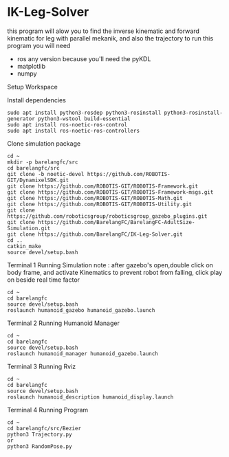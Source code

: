 # IK-Leg-Solver
this program will alow you to find the inverse kinematic and forward kinematic for leg with parallel mekanik, and also the trajectory
to run this program you will need 
- ros any version because you'll need the pyKDL
- matplotlib
- numpy

Setup Workspace

Install dependencies
```
sudo apt install python3-rosdep python3-rosinstall python3-rosinstall-generator python3-wstool build-essential
sudo apt install ros-noetic-ros-control
sudo apt install ros-noetic-ros-controllers
```
Clone simulation package
```
cd ~
mkdir -p barelangfc/src
cd barelangfc/src
git clone -b noetic-devel https://github.com/ROBOTIS-GIT/DynamixelSDK.git
git clone https://github.com/ROBOTIS-GIT/ROBOTIS-Framework.git
git clone https://github.com/ROBOTIS-GIT/ROBOTIS-Framework-msgs.git
git clone https://github.com/ROBOTIS-GIT/ROBOTIS-Math.git
git clone https://github.com/ROBOTIS-GIT/ROBOTIS-Utility.git
git clone https://github.com/roboticsgroup/roboticsgroup_gazebo_plugins.git
git clone https://github.com/BarelangFC/BarelangFC-AdultSize-Simulation.git
git clone https://github.com/BarelangFC/IK-Leg-Solver.git
cd ..
catkin_make
source devel/setup.bash 
```
Terminal 1 Running Simulation note : after gazebo's open,double click on body frame, and activate Kinematics to prevent robot from falling, click play on beside real time factor
```
cd ~
cd barelangfc
source devel/setup.bash
roslaunch humanoid_gazebo humanoid_gazebo.launch
```
Terminal 2 Running Humanoid Manager
```
cd ~
cd barelangfc
source devel/setup.bash
roslaunch humanoid_manager humanoid_gazebo.launch
```
Terminal 3 Running Rviz
```
cd ~
cd barelangfc
source devel/setup.bash
roslaunch humanoid_description humanoid_display.launch
```
Terminal 4 Running Program
```
cd ~
cd barelangfc/src/Bezier
python3 Trajectory.py 
or
python3 RandomPose.py
```
